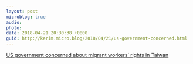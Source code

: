 ```yaml
---
layout: post
microblog: true
audio: 
photo: 
date: 2018-04-21 20:30:38 +0800
guid: http://kerim.micro.blog/2018/04/21/us-government-concerned.html
---
```

[US government concerned about migrant workers’ rights in Taiwan](https://www.taiwannews.com.tw/en/news/3410919)

